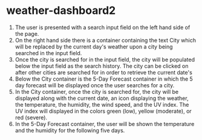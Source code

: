 # weather-dashboard2

1. The user is presented with a search input field on the left hand side of the page.
2. On the right hand side there is a container containing the text City which will be replaced by the current day's weather upon a city being searched in the input field.
3. Once the city is searched for in the input field, the city will be populated below the input field as the search history. The city can be clicked on after other cities are searched for in order to retrieve the current date's
4. Below the City container is the 5-Day Forecast container in which the 5 day forecast will be displayed once the user searches for a city.
5. In the City container, once the city is searched for, the city will be displayed along with the current date, an icon displaying the weather, the temperature, the humidity, the wind speed, and the UV index. The UV index will displayed in the colors green (low), yellow (moderate), or red (severe).
6. In the 5-Day Forecast container, the user will be shown the temperature and the humidity for the following five days.
